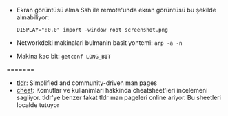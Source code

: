 - Ekran görüntüsü alma
  Ssh ile remote'unda ekran görüntüsü bu şekilde alınabiliyor:
  
  ```DISPLAY=":0.0" import -window root screenshot.png```

- Networkdeki makinalari bulmanin basit yontemi: `arp -a -n`
- Makina kac bit: `getconf LONG_BIT`

=======

- [tldr](https://github.com/tldr-pages/tldr): Simplified and community-driven man pages
- [cheat](https://github.com/jahendrie/cheat): Komutlar ve kullanimlari hakkinda cheatsheet'leri incelemeni sagliyor. tldr'ye benzer fakat tldr man pageleri online ariyor. Bu sheetleri localde tutuyor

